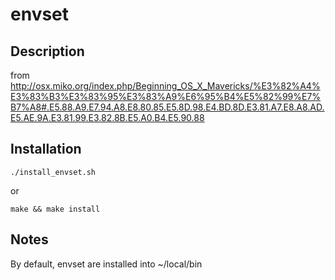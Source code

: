 envset
======

Description
-----------

from
http://osx.miko.org/index.php/Beginning_OS_X_Mavericks/%E3%82%A4%E3%83%B3%E3%83%95%E3%83%A9%E6%95%B4%E5%82%99%E7%B7%A8#.E5.88.A9.E7.94.A8.E8.80.85.E5.8D.98.E4.BD.8D.E3.81.A7.E8.A8.AD.E5.AE.9A.E3.81.99.E3.82.8B.E5.A0.B4.E5.90.88

Installation
------------

```
./install_envset.sh
```

or

```
make && make install
```

Notes
-----

By default, envset are installed into ~/local/bin
